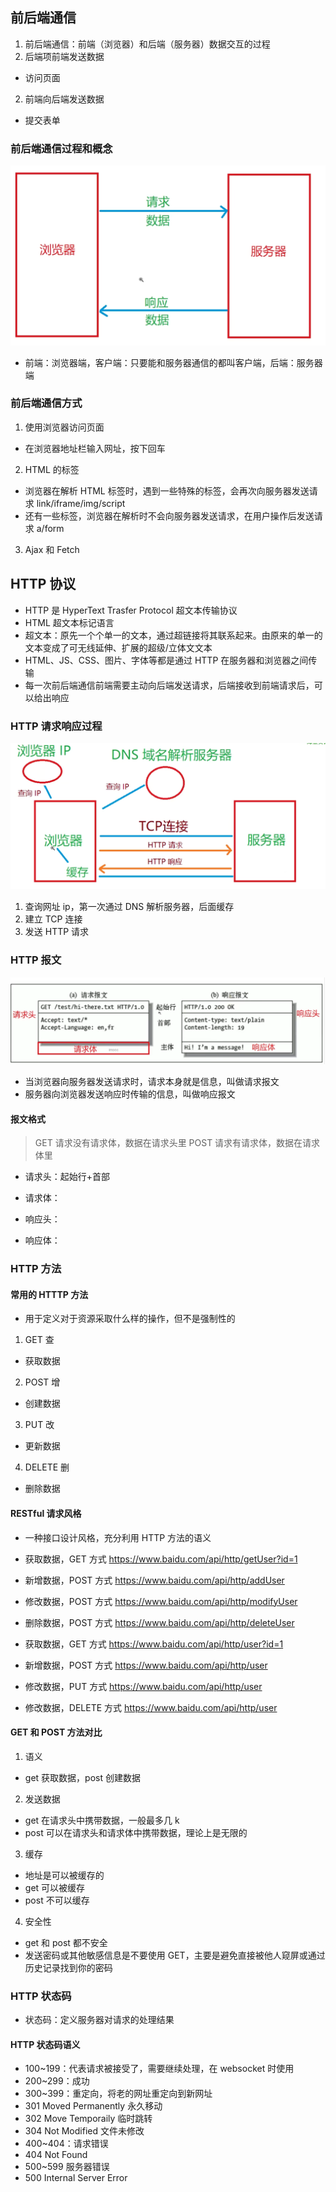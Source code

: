 ## 前后端通信

1. 前后端通信：前端（浏览器）和后端（服务器）数据交互的过程
2. 后端项前端发送数据

- 访问页面

2. 前端向后端发送数据

- 提交表单

### 前后端通信过程和概念

![alt text](image.png)

- 前端：浏览器端，客户端：只要能和服务器通信的都叫客户端，后端：服务器端

### 前后端通信方式

1. 使用浏览器访问页面

- 在浏览器地址栏输入网址，按下回车

2. HTML 的标签

- 浏览器在解析 HTML 标签时，遇到一些特殊的标签，会再次向服务器发送请求 link/iframe/img/script
- 还有一些标签，浏览器在解析时不会向服务器发送请求，在用户操作后发送请求 a/form

3. Ajax 和 Fetch

## HTTP 协议

- HTTP 是 HyperText Trasfer Protocol 超文本传输协议
- HTML 超文本标记语言
- 超文本：原先一个个单一的文本，通过超链接将其联系起来。由原来的单一的文本变成了可无线延伸、扩展的超级/立体文文本
- HTML、JS、CSS、图片、字体等都是通过 HTTP 在服务器和浏览器之间传输
- 每一次前后端通信前端需要主动向后端发送请求，后端接收到前端请求后，可以给出响应

### HTTP 请求响应过程

![alt text](image-1.png)

1. 查询网址 ip，第一次通过 DNS 解析服务器，后面缓存
2. 建立 TCP 连接
3. 发送 HTTP 请求

### HTTP 报文

![alt text](image-2.png)

- 当浏览器向服务器发送请求时，请求本身就是信息，叫做请求报文
- 服务器向浏览器发送响应时传输的信息，叫做响应报文

#### 报文格式

> GET 请求没有请求体，数据在请求头里
> POST 请求有请求体，数据在请求体里

- 请求头：起始行+首部
- 请求体：

- 响应头：
- 响应体：

### HTTP 方法

#### 常用的 HTTTP 方法

- 用于定义对于资源采取什么样的操作，但不是强制性的

1. GET 查

- 获取数据

2. POST 增

- 创建数据

3. PUT 改

- 更新数据

4. DELETE 删

- 删除数据

#### RESTful 请求风格

- 一种接口设计风格，充分利用 HTTP 方法的语义
- 获取数据，GET 方式
  https://www.baidu.com/api/http/getUser?id=1
- 新增数据，POST 方式
  https://www.baidu.com/api/http/addUser
- 修改数据，POST 方式
  https://www.baidu.com/api/http/modifyUser
- 删除数据，POST 方式
  https://www.baidu.com/api/http/deleteUser

- 获取数据，GET 方式
  https://www.baidu.com/api/http/user?id=1
- 新增数据，POST 方式
  https://www.baidu.com/api/http/user
- 修改数据，PUT 方式
  https://www.baidu.com/api/http/user
- 修改数据，DELETE 方式
  https://www.baidu.com/api/http/user

#### GET 和 POST 方法对比

1. 语义

- get 获取数据，post 创建数据

2. 发送数据

- get 在请求头中携带数据，一般最多几 k
- post 可以在请求头和请求体中携带数据，理论上是无限的

3. 缓存

- 地址是可以被缓存的
- get 可以被缓存
- post 不可以缓存

4. 安全性

- get 和 post 都不安全
- 发送密码或其他敏感信息是不要使用 GET，主要是避免直接被他人窥屏或通过历史记录找到你的密码

### HTTP 状态码

- 状态码：定义服务器对请求的处理结果

#### HTTP 状态码语义

- 100~199：代表请求被接受了，需要继续处理，在 websocket 时使用
- 200~299：成功
- 300~399：重定向，将老的网址重定向到新网址
- 301 Moved Permanently 永久移动
- 302 Move Temporaily 临时跳转
- 304 Not Modified 文件未修改
- 400~404：请求错误
- 404 Not Found
- 500~599 服务器错误
- 500 Internal Server Error
